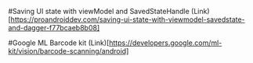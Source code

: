 #Saving UI state with viewModel and SavedStateHandle (Link)[https://proandroiddev.com/saving-ui-state-with-viewmodel-savedstate-and-dagger-f77bcaeb8b08]

#Google ML Barcode kit (Link)[https://developers.google.com/ml-kit/vision/barcode-scanning/android]

